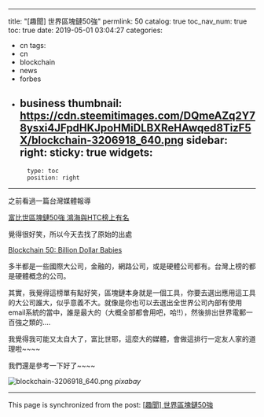 
---
title: "[趣聞] 世界區塊鏈50強"
permlink: 50
catalog: true
toc_nav_num: true
toc: true
date: 2019-05-01 03:04:27
categories:
- cn
tags:
- cn
- blockchain
- news
- forbes
- business
thumbnail: https://cdn.steemitimages.com/DQmeAZq2Y78ysxi4JFpdHKJpoHMiDLBXReHAwqed8TizF5X/blockchain-3206918_640.png
sidebar:
    right:
        sticky: true
widgets:
    -
        type: toc
        position: right
---


之前看過一篇台灣媒體報導

[富比世區塊鏈50強 鴻海與HTC榜上有名](https://udn.com/news/story/6811/3761790)

覺得很好笑，所以今天去找了原始的出處

[Blockchain 50: Billion Dollar Babies](https://www.forbes.com/sites/michaeldelcastillo/2019/04/16/blockchain-50-billion-dollar-babies/#26d1e0c857cc)

多半都是一些國際大公司，金融的，網路公司，或是硬體公司都有。台灣上榜的都是硬體概念的公司。

其實，我覺得這榜單有點好笑，區塊鏈本身就是一個工具，你要去選出應用這工具的大公司誰大，似乎意義不大。就像是你也可以去選出全世界公司內部有使用email系統的當中，誰是最大的（大概全部都會用吧，哈!!），然後排出世界電郵一百強之類的....

我覺得我可能又太自大了，富比世耶，這麼大的媒體，會做這排行一定友人家的道理啦~~~~

我們還是參考一下好了~~~~

![blockchain-3206918_640.png](https://cdn.steemitimages.com/DQmeAZq2Y78ysxi4JFpdHKJpoHMiDLBXReHAwqed8TizF5X/blockchain-3206918_640.png)
*pixabay*

- - -

This page is synchronized from the post: [[趣聞] 世界區塊鏈50強](https://steemit.com/@deanliu/50)
